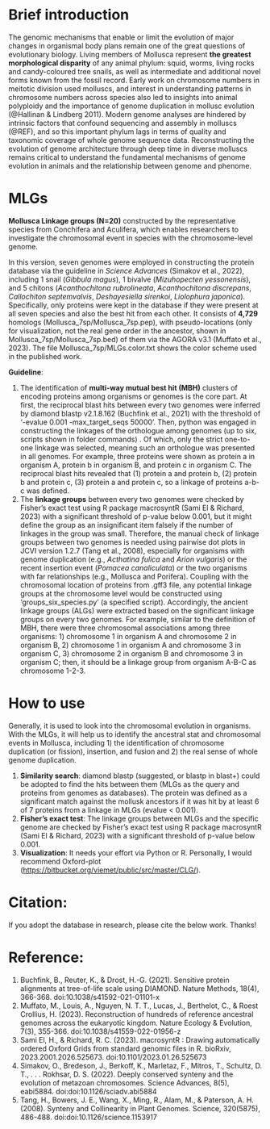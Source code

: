 # Brief introduction  
The genomic mechanisms that enable or limit the evolution of major changes in organismal body plans remain one of the great questions of evolutionary biology. Living members of Mollusca represent **the greatest morphological disparity** of any animal phylum: squid, worms, living rocks and candy-coloured tree snails, as well as intermediate and additional novel forms known from the fossil record. Early work on chromosome numbers in meitotic division used molluscs, and interest in understanding patterns in chromosome numbers across species also led to insights into animal polyploidy and the importance of genome duplication in mollusc evolution (@Hallinan & Lindberg 2011). Modern genome analyses are hindered by intrinsic factors that confound sequencing and assembly in molluscs (@REF), and so this important phylum lags in terms of quality and taxonomic coverage of whole genome sequence data. Reconstructing the evolution of genome architecture through deep time in diverse molluscs remains critical to understand the fundamental mechanisms of genome evolution in animals and the relationship between genome and phenome.  
  
# MLGs
**Mollusca Linkage groups (N=20)** constructed by the representative species from Conchifera and Aculifera, which enables researchers to investigate the chromosomal event in species with the chromosome-level genome.  
  
In this version, seven genomes were employed in constructing the protein database via the guideline in *Science Advances* (Simakov et al., 2022), including 1 snail (*Gibbula magus*), 1 bivalve (*Mizuhopecten yessonensis*), and 5 chitons (*Acanthochitona rubrolineata*, *Acanthochitona discrepans*, *Callochiton septemvalvis*, *Deshayesiella sirenkoi*, *Liolophura japonica*). Specifically, only proteins were kept in the database if they were present at all seven species and also the best hit from each other. It consists of **4,729** homologs (Mollusca_7sp/Mollusca_7sp.pep), with pseudo-locations (only for visualization, not the real gene order in the ancestor, shown in Mollusca_7sp/Mollusca_7sp.bed) of them via the AGORA v3.1 (Muffato et al., 2023). The file Mollusca_7sp/MLGs.color.txt shows the color scheme used in the published work.

**Guideline**:  
1) The identification of **multi-way mutual best hit (MBH)** clusters of encoding proteins among organisms or genomes is the core part. At first, the reciprocal blast hits between every two genomes were inferred by diamond blastp v2.1.8.162 (Buchfink et al., 2021) with the threshold of ‘-evalue 0.001 -max_target_seqs 50000’. Then, python was engaged in constructing the linkages of the orthologue among genomes (up to six, scripts shown in folder commands) . Of which, only the strict one-to-one linkage was selected, meaning such an orthologue was presented in all genomes. For example, three proteins were shown as protein a in organism A, protein b in organism B, and protein c in organism C. The reciprocal blast hits revealed that (1) protein a and protein b, (2) protein b and protein c, (3) protein a and protein c, so a linkage of proteins a-b-c was defined.  
2) The **linkage groups** between every two genomes were checked by Fisher’s exact test using R package macrosyntR (Sami El & Richard, 2023) with a significant threshold of p-value below 0.001, but it might define the group as an insignificant item falsely if the number of linkages in the group was small. Therefore, the manual check of linkage groups between two genomes is needed using pairwise dot plots in JCVI version 1.2.7 (Tang et al., 2008), especially for organisms with genome duplication (e.g., *Acthatina fulica* and *Arion vulgaris*) or the recent insertion event (*Pomacea canaliculata*) or the two organisms with far relationships (e.g., Mollusca and Porifera). Coupling with the chromosomal location of proteins from .gff3 file, any potential linkage groups at the chromosome level would be constructed using ‘groups_six_species.py’ (a specified script). Accordingly, the ancient linkage groups (ALGs) were extracted based on the significant linkage groups on every two genomes. For example, similar to the definition of MBH, there were three chromosomal associations among three organisms: 1) chromosome 1 in organism A and chromosome 2 in organism B, 2) chromosome 1 in organism A and chromosome 3 in organism C, 3) chromosome 2 in organism B and chromosome 3 in organism C; then, it should be a linkage group from organism A-B-C as chromosome 1-2-3.  
  
# How to use
Generally, it is used to look into the chromosomal evolution in organisms. With the MLGs, it will help us to identify the ancestral stat and chromosomal events in Mollusca, including 1) the identification of chromosome duplication (or fission), insertion, and fusion and 2) the real sense of whole genome duplication.   
1) **Similarity search**: diamond blastp (suggested, or blastp in blast+) could be adopted to find the hits between them (MLGs as the query and proteins from genomes as databases). The protein was defined as a significant match against the mollusk ancestors if it was hit by at least 6 of 7 proteins from a linkage in MLGs (evalue < 0.001).  
2) **Fisher’s exact test**: The linkage groups between MLGs and the specific genome are checked by Fisher’s exact test using R package macrosyntR (Sami El & Richard, 2023) with a significant threshold of p-value below 0.001.  
3) **Visualization**: It needs your effort via Python or R. Personally, I would recommend Oxford-plot (https://bitbucket.org/viemet/public/src/master/CLG/).


# Citation:  
If you adopt the database in research, please cite the below work. Thanks!  

# Reference:  
1) Buchfink, B., Reuter, K., & Drost, H.-G. (2021). Sensitive protein alignments at tree-of-life scale using DIAMOND. Nature Methods, 18(4), 366-368. doi:10.1038/s41592-021-01101-x
2) Muffato, M., Louis, A., Nguyen, N. T. T., Lucas, J., Berthelot, C., & Roest Crollius, H. (2023). Reconstruction of hundreds of reference ancestral genomes across the eukaryotic kingdom. Nature Ecology & Evolution, 7(3), 355-366. doi:10.1038/s41559-022-01956-z
3) Sami El, H., & Richard, R. C. (2023). macrosyntR : Drawing automatically ordered Oxford Grids from standard genomic files in R. bioRxiv, 2023.2001.2026.525673. doi:10.1101/2023.01.26.525673
4) Simakov, O., Bredeson, J., Berkoff, K., Marletaz, F., Mitros, T., Schultz, D. T., . . . Rokhsar, D. S. (2022). Deeply conserved synteny and the evolution of metazoan chromosomes. Science Advances, 8(5), eabi5884. doi:doi:10.1126/sciadv.abi5884
5) Tang, H., Bowers, J. E., Wang, X., Ming, R., Alam, M., & Paterson, A. H. (2008). Synteny and Collinearity in Plant Genomes. Science, 320(5875), 486-488. doi:doi:10.1126/science.1153917
